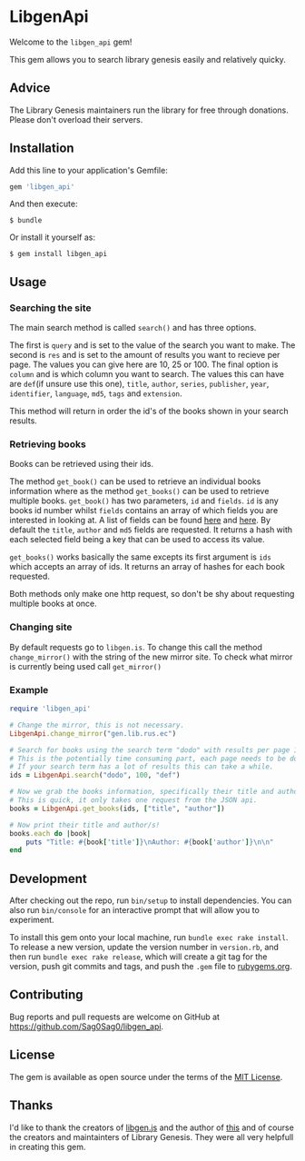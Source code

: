 # LibgenApi

Welcome to the `libgen_api` gem!

This gem allows you to search library genesis easily and relatively quicky.

## Advice

The Library Genesis maintainers run the library for free through donations. 
Please don't overload their servers.

## Installation

Add this line to your application's Gemfile:

```ruby
gem 'libgen_api'
```

And then execute:

    $ bundle

Or install it yourself as:

    $ gem install libgen_api

## Usage
### Searching the site
The main search method is called `search()` and has three options.

The first is `query` and is set to the value of the search you want to make.
The second is `res` and is set to the amount of results you want to recieve per page. The values you can give here are 10, 25 or 100.
The final option is `column` and is which column you want to search. The values this can have are `def`(if unsure use this one), `title`, `author`, `series`, `publisher`, `year`, `identifier`, `language`, `md5`, `tags` and `extension`.

This method will return in order the id's of the books shown in your search results.

### Retrieving books
Books can be retrieved using their ids.

The method `get_book()` can be used to retrieve an individual books information where as the method `get_books()` can be used to retrieve multiple books.
`get_book()` has two parameters, `id` and `fields`. `id` is any books id number whilst `fields` contains an array of which fields you are interested in looking at. A list of fields can be found [here](http://garbage.world/posts/libgen/) and [here](https://forum.mhut.org/viewtopic.php?f=17&t=6874). By default the `title`, `author` and `md5` fields are requested. It returns a hash with each selected field being a key that can be used to access its value.

`get_books()` works basically the same excepts its first argument is `ids` which accepts an array of ids. It returns an array of hashes for each book requested.

Both methods only make one http request, so don't be shy about requesting multiple books at once.

### Changing site
By default requests go to `libgen.is`. To change this call the method `change_mirror()` with the string of the new mirror site. 
To check what mirror is currently being used call `get_mirror()`

### Example
```ruby
require 'libgen_api'

# Change the mirror, this is not necessary.
LibgenApi.change_mirror("gen.lib.rus.ec")

# Search for books using the search term "dodo" with results per page 100 and default column settings.
# This is the potentially time consuming part, each page needs to be downloaded and parsed. 
# If your search term has a lot of results this can take a while.
ids = LibgenApi.search("dodo", 100, "def")

# Now we grab the books information, specifically their title and author/s.
# This is quick, it only takes one request from the JSON api.
books = LibgenApi.get_books(ids, ["title", "author"])

# Now print their title and author/s! 
books.each do |book|
    puts "Title: #{book['title']}\nAuthor: #{book['author']}\n\n"
end

```

## Development

After checking out the repo, run `bin/setup` to install dependencies. You can also run `bin/console` for an interactive prompt that will allow you to experiment.

To install this gem onto your local machine, run `bundle exec rake install`. To release a new version, update the version number in `version.rb`, and then run `bundle exec rake release`, which will create a git tag for the version, push git commits and tags, and push the `.gem` file to [rubygems.org](https://rubygems.org).

## Contributing

Bug reports and pull requests are welcome on GitHub at https://github.com/Sag0Sag0/libgen_api.

## License

The gem is available as open source under the terms of the [MIT License](https://opensource.org/licenses/MIT).

## Thanks

I'd like to thank the creators of [libgen.js](https://github.com/dunn/libgen.js/) and the author of [this](http://garbage.world/posts/libgen/) and of course the creators and maintainters of Library Genesis. They were all very helpfull in creating this gem.
